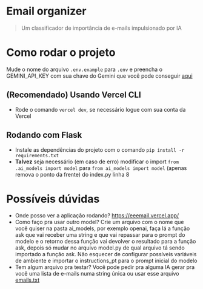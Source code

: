 # Email organizer
> Um classificador de importância de e-mails impulsionado por IA

# Como rodar o projeto
Mude o nome do arquivo `.env.example` para `.env` e preencha o GEMINI_API_KEY com sua chave do Gemini que você pode conseguir [aqui](https://aistudio.google.com/app/apikey)
## (Recomendado) Usando Vercel CLI
- Rode o comando `vercel dev`, se necessário logue com sua conta da Vercel

## Rodando com Flask
- Instale as dependências do projeto com o comando `pip install -r requirements.txt`
- **Talvez** seja necessário (em caso de erro) modificar o import `from .ai_models import model` para `from ai_models import model` (apenas remova o ponto da frente) do index.py linha 8


# Possíveis dúvidas
- Onde posso ver a aplicação rodando? https://eeemail.vercel.app/
- Como faço pra usar outro model? Crie um arquivo com o nome que você quiser na pasta ai_models, por exemplo openai, faça lá a função ask que vai receber uma string e que vai repassar para o prompt do modelo e o retorno dessa função vai devolver o resultado para a função ask, depois só mudar no arquivo model.py de qual arquivo tá sendo importado a função ask. Não esquecer de configurar possíveis variáveis de ambiente e importar o instructions_pt para o prompt inicial do modelo
- Tem algum arquivo pra testar? Você pode pedir pra alguma IA gerar pra você uma lista de e-mails numa string única ou usar esse arquivo [emails.txt](https://github.com/user-attachments/files/22201075/emails.txt)
